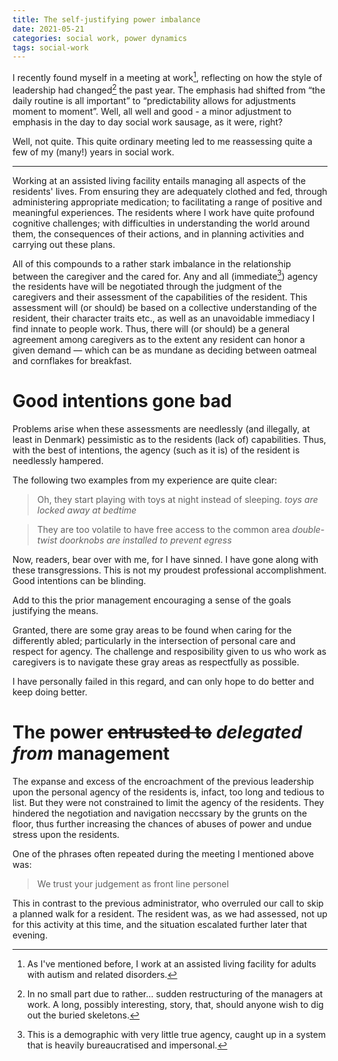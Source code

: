 ```yaml
---
title: The self-justifying power imbalance
date: 2021-05-21
categories: social work, power dynamics
tags: social-work
---
```


I recently found myself in a meeting at work[^1], reflecting on how the style of leadership had changed[^2] the past year.
The emphasis had shifted from “the daily routine is all important” to  “predictability allows for adjustments moment to moment”.
Well, all well and good  - a minor adjustment to emphasis in the day to day social work sausage, as it were, right?

[^1]: As I've mentioned before, I work at an assisted living facility for  adults with autism and related disorders.

[^2]: In no small part due to rather... sudden restructuring of the managers at work. A long, possibly interesting, story, that, should anyone wish to dig out the buried skeletons.

Well, not quite.
This quite ordinary meeting led to me reassessing quite a few of my (many!) years in social work.

----------

Working at an assisted living facility entails managing all aspects of the residents' lives.
From ensuring they are adequately clothed and fed, through administering appropriate medication; to facilitating a range of positive and meaningful experiences.
The residents where I work have quite profound cognitive challenges; with difficulties in understanding the world around them, the consequences of their actions, and in planning activities and carrying out these plans.

All of this compounds to a rather stark imbalance in the relationship between the caregiver and the cared for. 
Any and all (immediate[^3]) agency the residents have will be negotiated through the judgment of the caregivers and their assessment of the capabilities of the resident.
This assessment will (or should) be based on a collective understanding of the resident, their character traits etc., as well as an unavoidable immediacy I find innate to people work.
Thus, there will (or should) be a general agreement among caregivers as to the extent any resident can honor a given demand — which can be as mundane as deciding between oatmeal and cornflakes for breakfast.

[^3]: This is a demographic with very little true agency, caught up in a system that is heavily bureaucratised and impersonal.

# Good intentions gone bad

Problems arise when these assessments are needlessly (and illegally, at least in Denmark) pessimistic as to the residents (lack of) capabilities.
Thus, with the best of intentions, the agency (such as it is) of the resident is needlessly hampered.

The following two examples from my experience are quite clear: 

> Oh, they start playing with toys at night instead of sleeping.
> *toys are locked away at bedtime*

> They are too volatile to have free access to the common area
> *double-twist doorknobs are installed to prevent egress*

Now, readers, bear over with me, for I have sinned.
I have gone along with these transgressions.
This is not my proudest professional accomplishment.
Good intentions can be blinding.

Add to this the prior management encouraging a sense of the goals justifying the means.

Granted, there are some gray areas to be found when caring for the differently abled; particularly in the intersection of personal care and respect for agency.
The challenge and resposibility given to us who work as caregivers is to navigate these gray areas as respectfully as possible.

I have personally failed in this regard, and can only hope to do better and keep doing better.

# The power ~~entrusted to~~ *delegated from* management

The expanse and excess of the encroachment of the previous leadership upon the personal agency of the residents is, infact, too long and tedious to list.
But they were not constrained to limit the agency of the residents.
They hindered the negotiation and navigation neccssary by the grunts on the floor, thus further increasing the chances of abuses of power and undue stress upon the residents.

One of the phrases often repeated during the meeting I mentioned above was:


> We trust your judgement as front line personel

This in contrast to the previous administrator, who overruled our call to skip a planned walk for a resident.
The resident was, as we had assessed, not up for this activity at this time, and the situation escalated further later that evening.

